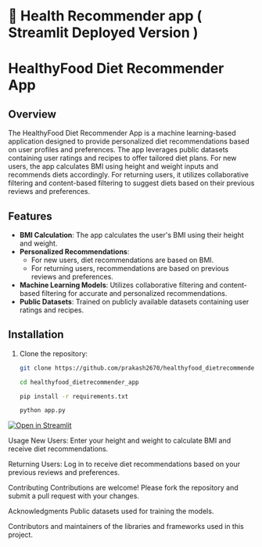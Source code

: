 # 🎈 Health Recommender app ( Streamlit Deployed Version )
# HealthyFood Diet Recommender App

## Overview
The HealthyFood Diet Recommender App is a machine learning-based application designed to provide personalized diet recommendations based on user profiles and preferences. The app leverages public datasets containing user ratings and recipes to offer tailored diet plans. For new users, the app calculates BMI using height and weight inputs and recommends diets accordingly. For returning users, it utilizes collaborative filtering and content-based filtering to suggest diets based on their previous reviews and preferences.

## Features
- **BMI Calculation**: The app calculates the user's BMI using their height and weight.
- **Personalized Recommendations**: 
  - For new users, diet recommendations are based on BMI.
  - For returning users, recommendations are based on previous reviews and preferences.
- **Machine Learning Models**: Utilizes collaborative filtering and content-based filtering for accurate and personalized recommendations.
- **Public Datasets**: Trained on publicly available datasets containing user ratings and recipes.

## Installation
1. Clone the repository:
   ```bash
   git clone https://github.com/prakash2670/healthyfood_dietrecommender_app.git
   ```

   ```bash
   cd healthyfood_dietrecommender_app
   ```

   ```bash
   pip install -r requirements.txt
   ```

   ```bash
   python app.py
   ```

[![Open in Streamlit](https://static.streamlit.io/badges/streamlit_badge_black_white.svg)](https://blank-app-template.streamlit.app/)


Usage
New Users: Enter your height and weight to calculate BMI and receive diet recommendations.

Returning Users: Log in to receive diet recommendations based on your previous reviews and preferences.

Contributing
Contributions are welcome! Please fork the repository and submit a pull request with your changes.


Acknowledgments
Public datasets used for training the models.

Contributors and maintainers of the libraries and frameworks used in this project.
